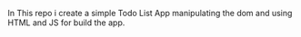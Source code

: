 In This repo i create a simple Todo List App manipulating the dom and using HTML and JS for build the app.